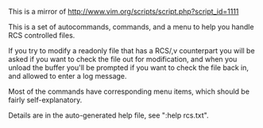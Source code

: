 This is a mirror of http://www.vim.org/scripts/script.php?script_id=1111

This is a set of autocommands, commands, and a menu to help you handle RCS controlled files.

If you try to modify a readonly file that has a RCS/<file>,v counterpart you will be asked if you want to check the file out for modification, and when you unload the buffer you'll be prompted if you want to check the file back in, and allowed to enter a log message.

Most of the commands have corresponding menu items, which should be fairly self-explanatory.

Details are in the auto-generated help file, see ":help rcs.txt".
